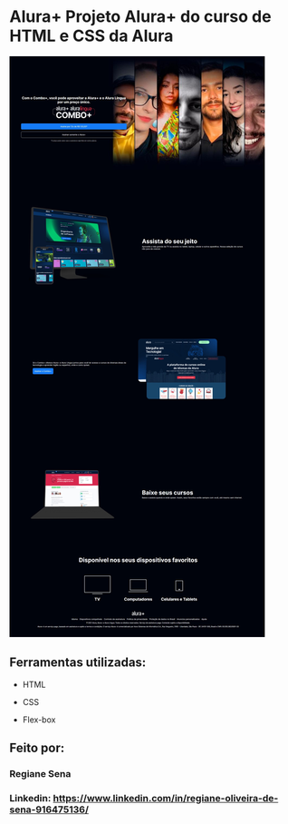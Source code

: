 # Alura+ Projeto Alura+ do curso  de HTML e CSS da Alura

![image](https://github.com/regianesena/aluraplus/blob/main/assets/main-page-aluraplus.jpeg?raw=true)

## Ferramentas utilizadas:

* HTML

* CSS

* Flex-box

## Feito por:

### Regiane Sena

### Linkedin: https://www.linkedin.com/in/regiane-oliveira-de-sena-916475136/
